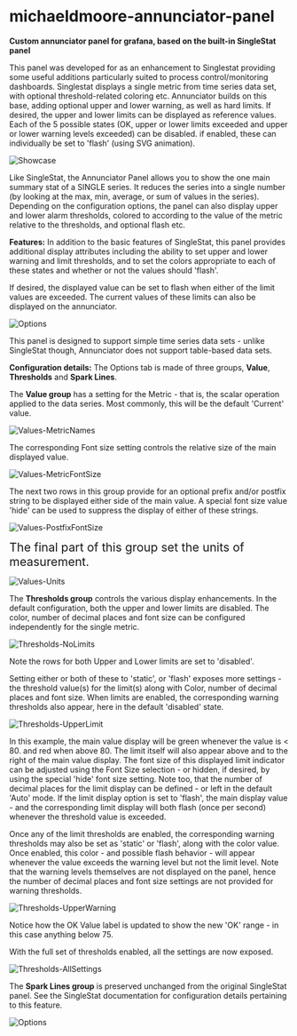 # michaeldmoore-annunciator-panel

**Custom annunciator panel for grafana, based on the built-in SingleStat panel**

This panel was developed for as an enhancement to Singlestat providing some useful additions particularly suited to process control/monitoring dashboards.  Singlestat displays a single metric from time series data set, with optional threshold-related coloring etc.  Annunciator builds on this base, adding optional upper and lower warning, as well as hard limits.  If desired, the upper and lower limits can be displayed as reference values.  Each of the 5 possible states (OK, upper or lower limits exceeded and upper or lower warning levels exceeded) can be disabled.  if enabled, these can individually be set to 'flash' (using SVG animation).

![Showcase](https://raw.githubusercontent.com/michaeldmoore/michaeldmoore-annunciator-panel/master/src/img/Showcase.gif)

Like SingleStat, the Annunciator Panel allows you to show the one main summary stat of a SINGLE series. It reduces the series into a single number (by looking at the max, min, average, or sum of values in the series). Depending on the configuration options, the panel can also display upper and lower alarm thresholds, colored to according to the value of the metric relative to the thresholds, and optional flash etc.

**Features:**
In addition to the basic features of SingleStat, this panel provides additional display attributes including the ability to set upper and lower warning and limit thresholds, and to set the colors appropriate to each of these states and whether or not the values should 'flash'.

If desired, the displayed value can be set to flash when either of the limit values are exceeded.  The current values of these limits can also be displayed on the annunciator.

![Options](https://raw.githubusercontent.com/michaeldmoore/michaeldmoore-annunciator-panel/master/src/img/Options.png)

This panel is designed to support simple time series data sets - unlike SingleStat though, Annunciator does not support table-based data sets.

**Configuration details:**
The Options tab is made of three groups, **Value**, **Thresholds** and **Spark Lines**.

The **Value group** has a setting for the Metric - that is, the scalar operation applied to the data series.  Most commonly, this will be the default 'Current' value.

![Values-MetricNames](https://raw.githubusercontent.com/michaeldmoore/michaeldmoore-annunciator-panel/master/src/img/Values-MetricNames.png)

The corresponding Font size setting controls the relative size of the main displayed value.

![Values-MetricFontSize](https://raw.githubusercontent.com/michaeldmoore/michaeldmoore-annunciator-panel/master/src/img/Values-MetricFontSize.png)

The next two rows in this group provide for an optional prefix and/or postfix string to be displayed either side of the main value.  A special font size value 'hide' can be used to suppress the display of either of these strings.

![Values-PostfixFontSize](https://raw.githubusercontent.com/michaeldmoore/michaeldmoore-annunciator-panel/master/src/img/Values-PostfixFontSize.png)

<span style="font-size: 16pt; text-indent: 2em;">
</span>

<span style="font-size: 16pt; text-indent: 2em;">The final part of this group set the units of measurement.</span>

![Values-Units](https://raw.githubusercontent.com/michaeldmoore/michaeldmoore-annunciator-panel/master/src/img/Values-Units.png)




The **Thresholds group** controls the various display enhancements.
In the default configuration, both the upper and lower limits are disabled.  The color, number of decimal places and font size can be configured independently for the single metric.

![Thresholds-NoLimits](https://raw.githubusercontent.com/michaeldmoore/michaeldmoore-annunciator-panel/master/src/img/Thresholds-NoLimits.png)

Note the rows for both Upper and Lower limits are set to 'disabled'.

Setting either or both of these to 'static', or 'flash' exposes more settings - the threshold value(s) for the limit(s) along with Color, number of decimal places and font size.  When limits are enabled, the corresponding warning thresholds also appear, here in the default 'disabled' state.

![Thresholds-UpperLimit](https://raw.githubusercontent.com/michaeldmoore/michaeldmoore-annunciator-panel/master/src/img/Thresholds-UpperLimit.png)

In this example, the main value display will be green whenever the value is &lt; 80\. and red when above 80\.  The limit itself will also appear above and to the right of the main value display.  The font size of this displayed limit indicator can be adjusted using the Font Size selection - or hidden, if desired, by using the special 'hide' font size setting.  Note too, that the number of decimal places for the limit display can be defined - or left in the default 'Auto' mode.  If the limit display option is set to 'flash', the main display value - and the corresponding limit display will both flash (once per second) whenever the threshold value is exceeded.

Once any of the limit thresholds are enabled, the corresponding warning thresholds may also be set as 'static' or 'flash', along with the color value.  Once enabled, this color - and possible flash behavior - will appear whenever the value exceeds the warning level but not the limit level.  Note that the warning levels themselves are not displayed on the panel, hence the number of decimal places and font size settings are not provided for warning thresholds.

![Thresholds-UpperWarning](https://raw.githubusercontent.com/michaeldmoore/michaeldmoore-annunciator-panel/master/src/img/Thresholds-UpperWarning.png)&nbsp;

Notice how the OK Value label is updated to show the new 'OK' range - in this case anything below 75.

With the full set of thresholds enabled, all the settings are now exposed.

![Thresholds-AllSettings](https://raw.githubusercontent.com/michaeldmoore/michaeldmoore-annunciator-panel/master/src/img/Thresholds-AllSettings.png)




The **Spark Lines group** is preserved unchanged from the original SingleStat panel.  See the SingleStat documentation for configuration details pertaining to this feature.

![Options](https://raw.githubusercontent.com/michaeldmoore/michaeldmoore-annunciator-panel/master/src/img/SparkLines.png)
